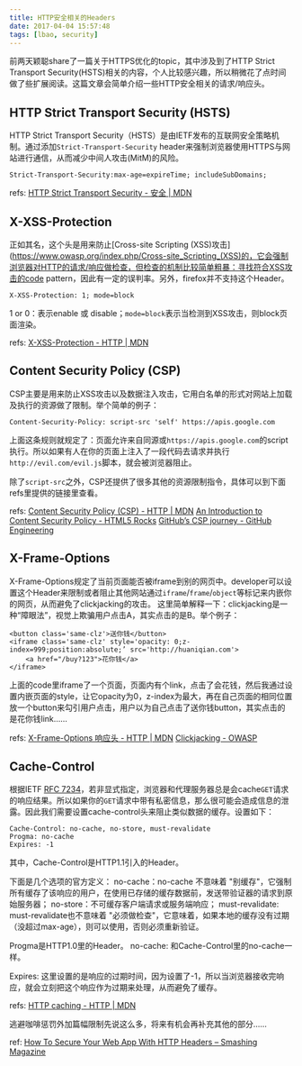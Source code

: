 ```yaml
---
title: HTTP安全相关的Headers
date: 2017-04-04 15:57:48
tags: [lbao, security]
---
```


前两天颖聪share了一篇关于HTTPS优化的topic，其中涉及到了HTTP Strict Transport Security(HSTS)相关的内容，个人比较感兴趣，所以稍微花了点时间做了些扩展阅读。这篇文章会简单介绍一些HTTP安全相关的请求/响应头。

## HTTP Strict Transport Security (HSTS)
HTTP Strict Transport Security（HSTS）是由IETF发布的互联网安全策略机制。通过添加`Strict-Transport-Security` header来强制浏览器使用HTTPS与网站进行通信，从而减少中间人攻击(MitM)的风险。

```
Strict-Transport-Security:max-age=expireTime; includeSubDomains;
```

refs:
[HTTP Strict Transport Security - 安全 | MDN](https://developer.mozilla.org/zh-CN/docs/Security/HTTP_Strict_Transport_Security)

<!-- more -->

## X-XSS-Protection
正如其名，这个头是用来防止[Cross-site Scripting (XSS)攻击](https://www.owasp.org/index.php/Cross-site_Scripting_(XSS)的，它会强制浏览器对HTTP的请求/响应做检查，但检查的机制比较简单粗暴：寻找符合XSS攻击的code pattern，因此有一定的误判率。另外，firefox并不支持这个Header。

```
X-XSS-Protection: 1; mode=block
```
1 or 0：表示enable 或 disable；`mode=block`表示当检测到XSS攻击，则block页面渲染。

refs:
[X-XSS-Protection - HTTP | MDN](https://developer.mozilla.org/en-US/docs/Web/HTTP/Headers/X-XSS-Protection)

## Content Security Policy (CSP)
CSP主要是用来防止XSS攻击以及数据注入攻击，它用白名单的形式对网站上加载及执行的资源做了限制。举个简单的例子：

```
Content-Security-Policy: script-src 'self' https://apis.google.com
```

上面这条规则就规定了：页面允许来自同源或`https://apis.google.com`的script执行。所以如果有人在你的页面上注入了一段代码去请求并执行`http://evil.com/evil.js`脚本，就会被浏览器阻止。

除了`script-src`之外，CSP还提供了很多其他的资源限制指令，具体可以到下面refs里提供的链接里查看。

refs:
[Content Security Policy (CSP) - HTTP | MDN](https://developer.mozilla.org/en-US/docs/Web/HTTP/CSP)
[An Introduction to Content Security Policy - HTML5 Rocks](https://www.html5rocks.com/en/tutorials/security/content-security-policy/)
[GitHub’s CSP journey - GitHub Engineering](https://githubengineering.com/githubs-csp-journey/)

## X-Frame-Options
X-Frame-Options规定了当前页面能否被iframe到别的网页中。developer可以设置这个Header来限制或者阻止其他网站通过`iframe`/`frame`/`object`等标记来内嵌你的网页，从而避免了clickjacking的攻击。
这里简单解释一下：clickjacking是一种“障眼法”，视觉上欺骗用户点击A，其实点击的是B。举个例子：

```
<button class='same-clz'>送你钱</button>
<iframe class='same-clz' style='opacity: 0;z-index=999;position:absolute;’ src='http://huaniqian.com'>
	<a href="/buy?123">花你钱</a>
</iframe>
```

上面的code里iframe了一个页面，页面内有个link，点击了会花钱，然后我通过设置内嵌页面的style，让它opacity为0，z-index为最大，再在自己页面的相同位置放一个button来勾引用户点击，用户以为自己点击了送你钱button，其实点击的是花你钱link……

refs:
[X-Frame-Options 响应头 - HTTP | MDN](https://developer.mozilla.org/zh-CN/docs/Web/HTTP/X-Frame-Options)
[Clickjacking - OWASP](https://www.owasp.org/index.php/Clickjacking)

## Cache-Control
根据IETF [RFC 7234](https://tools.ietf.org/html/rfc7234)，若非显式指定，浏览器和代理服务器总是会cache`GET`请求的响应结果。所以如果你的`GET`请求中带有私密信息，那么很可能会造成信息的泄露。因此我们需要设置cache-control头来阻止类似数据的缓存。设置如下：

```
Cache-Control: no-cache, no-store, must-revalidate
Progma: no-cache
Expires: -1
```

其中，Cache-Control是HTTP1.1引入的Header。

下面是几个选项的官方定义：
no-cache：no-cache 不意味着 "别缓存"，它强制所有缓存了该响应的用户，在使用已存储的缓存数据前，发送带验证器的请求到原始服务器；
no-store：不可缓存客户端请求或服务端响应；
must-revalidate: must-revalidate也不意味着 "必须做检查"，它意味着，如果本地的缓存没有过期（没超过max-age），则可以使用，否则必须重新验证。

Progma是HTTP1.0里的Header。
no-cache: 和Cache-Control里的no-cache一样。

Expires: 这里设置的是响应的过期时间，因为设置了-1，所以当浏览器接收完响应，就会立刻把这个响应作为过期来处理，从而避免了缓存。

refs:
[HTTP caching - HTTP | MDN](https://developer.mozilla.org/en-US/docs/Web/HTTP/Caching)

逃避咖啡惩罚外加篇幅限制先说这么多，将来有机会再补充其他的部分……

ref: [How To Secure Your Web App With HTTP Headers – Smashing Magazine](https://www.smashingmagazine.com/2017/04/secure-web-app-http-headers/)